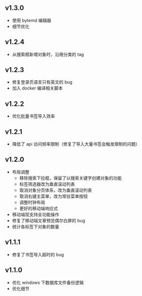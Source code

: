 ## v1.3.0

- 使用 bytemd 编辑器
- 细节优化

## v1.2.4

- 从搜索框新增对象时，沿用分类的 tag

## v1.2.3

- 修复登录页语言只有英文的 bug
- 加入 docker 编译相关脚本

## v1.2.2

- 优化批量书签导入效率

## v1.2.1

- 降低了 api 访问频率限制（修复了导入大量书签会触发限制的问题）

## v1.2.0

- 布局调整
  - 移除搜索下拉框，保留了以搜索关键字创建对象的功能
  - 标签筛选器改为垂直滚动列表
  - 取消对象分页体系，改为垂直滚动列表
  - 取消右键主菜单，改为常驻菜单按钮
  - 调整时钟布局
  - 更好的移动端响应式
- 移动端现支持全功能操作
- 修复了移动端文章预览偶尔白屏的 bug
- 统计各标签下对象的数量

## v1.1.1

- 修复了书签导入超时的 bug

## v1.1.0

- 优化 windows 下数据库文件备份逻辑
- 优化细节
